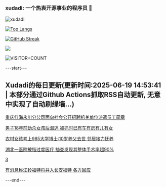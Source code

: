 ### xudadi: 一个热衷开源事业的程序员 👋

![xudadi](https://github-readme-stats-git-masterorgs-github-readme-stats-team.vercel.app/api?username=xudadi)

[![Top Langs](https://github-readme-stats.vercel.app/api/top-langs/?username=xudadi)](https://github.com/anuraghazra/github-readme-stats)

[![GitHub Streak](https://streak-stats.demolab.com?user=xudadi&locale=zh_Hans)](https://git.io/streak-stats)

![](https://raw.githubusercontent.com/xudadi/xudadi/main/assets/github-contribution-grid-snake.svg)

![VISITOR+COUNT](https://komarev.com/ghpvc/?username=xudadi&label=VISITOR+COUNT)


---start---

## Xudadi的每日更新(更新时间:2025-06-19 14:53:41 | 本部分通过Github Actions抓取RSS自动更新, 无意中实现了自动刷绿墙...)

[重庆红海永川分公司面向社会公开招聘机关单位派遣员工简章](https://www.gongkaoleida.com/article/2460865)

[男子18年前劫杀女孩后潜逃 被抓时已有车有房有儿有女](https://m.163.com/news/article/K2DHQ8VK051492LM.html)

[农村女孩考上985大学博士:10岁养父去世 邻居接力抚养](https://m.163.com/news/article/K2BDT10P0514R9OJ.html)

[湖北一医院被指过度医疗 抽查发现其整体手术率超90%](https://m.163.com/news/article/K2C9F7A60519DFFO.html)

[3](https://m.163.com/touch/news/sub/domestic)

[有消息称江铃福特将并入长安福特 各方回应](https://m.163.com/news/article/K2DI3GJ2051481US.html)

---end---
